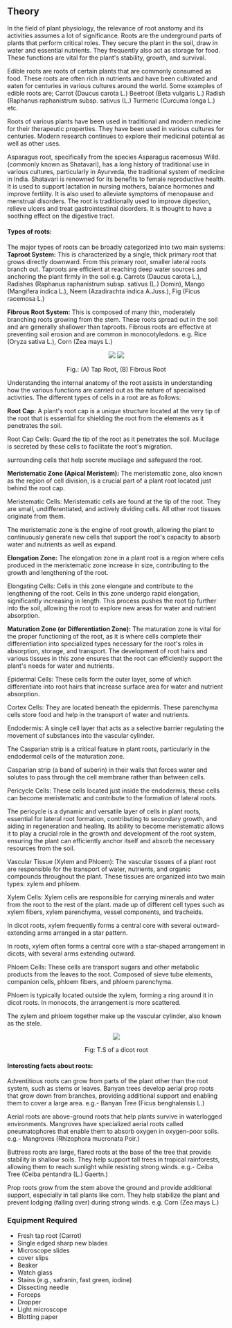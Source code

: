 ## Theory

In the field of plant physiology, the relevance of root anatomy and its activities assumes a lot of significance. Roots are the underground parts of plants that perform critical roles. They secure the plant in the soil, draw in water and essential nutrients. They frequently also act as storage for food. These functions are vital for the plant's stability, growth, and survival.

Edible roots are roots of certain plants that are commonly consumed as food. These roots are often rich in nutrients and have been cultivated and eaten for centuries in various cultures around the world. Some examples of edible roots are; Carrot (Daucus carota L.) Beetroot (Beta vulgaris L.) Radish (Raphanus raphanistrum subsp. sativus (L.) Turmeric (Curcuma longa L.) etc.

Roots of various plants have been used in traditional and modern medicine for their therapeutic properties. They have been used in various cultures for centuries. Modern research continues to explore their medicinal potential as well as other uses.

Asparagus root, specifically from the species Asparagus racemosus Willd. (commonly known as Shatavari), has a long history of traditional use in various cultures, particularly in Ayurveda, the traditional system of medicine in India. Shatavari is renowned for its benefits to female reproductive health. It is used to support lactation in nursing mothers, balance hormones and improve fertility. It is also used to alleviate symptoms of menopause and menstrual disorders. The root is traditionally used to improve digestion, relieve ulcers and treat gastrointestinal disorders. It is thought to have a soothing effect on the digestive tract.

#### Types of roots: 
The major types of roots can be broadly categorized into two main systems:
**Taproot System:** This is characterized by a single, thick primary root that grows directly downward. From this primary root, smaller lateral roots branch out. Taproots are efficient at reaching deep water sources and anchoring the plant firmly in the soil e.g. Carrots (Daucus carota L.), Radishes (Raphanus raphanistrum subsp. sativus (L.) Domin), Mango (Mangifera indica L.), Neem (Azadirachta indica A.Juss.), Fig (Ficus racemosa L.)

**Fibrous Root System:** This is composed of many thin, moderately branching roots growing from the stem. These roots spread out in the soil and are generally shallower than taproots. Fibrous roots are effective at preventing soil erosion and are common in monocotyledons. e.g. Rice (Oryza sativa L.), Corn (Zea mays L.)

<div align="center">
<img src="images/taproot.jpg" class="img-fluid">
<img src="images/fibroot.jpg" class="img-fluid">
<p>Fig.: (A) Tap Root, (B) Fibrous Root</p>
</div>


Understanding the internal anatomy of the root assists in understanding how the various functions are carried out as the nature of specialised activities. The different types of cells in a root are as follows:

**Root Cap:** A plant's root cap is a unique structure located at the very tip of the root that is essential for shielding the root from the elements as it penetrates the soil.

Root Cap Cells: Guard the tip of the root as it penetrates the soil. Mucilage is secreted by these cells to facilitate the root's migration.

surrounding cells that help secrete mucilage and safeguard the root.

**Meristematic Zone (Apical Meristem):** The meristematic zone, also known as the region of cell division, is a crucial part of a plant root located just behind the root cap.

Meristematic Cells: Meristematic cells are found at the tip of the root. They are small, undifferentiated, and actively dividing cells. All other root tissues originate from them.

The meristematic zone is the engine of root growth, allowing the plant to continuously generate new cells that support the root's capacity to absorb water and nutrients as well as expand. 

**Elongation Zone:** The elongation zone in a plant root is a region where cells produced in the meristematic zone increase in size, contributing to the growth and lengthening of the root. 

Elongating Cells:  Cells in this zone elongate and contribute to the lengthening of the root. Cells in this zone undergo rapid elongation, significantly increasing in length. This process pushes the root tip further into the soil, allowing the root to explore new areas for water and nutrient absorption.

**Maturation Zone (or Differentiation Zone):** The maturation zone is vital for the proper functioning of the root, as it is where cells complete their differentiation into specialized types necessary for the root's roles in absorption, storage, and transport. The development of root hairs and various tissues in this zone ensures that the root can efficiently support the plant's needs for water and nutrients. 


Epidermal Cells: These cells form the outer layer, some of which differentiate into root hairs that increase surface area for water and nutrient absorption.

Cortex Cells: They are located beneath the epidermis. These parenchyma cells store food and help in the transport of water and nutrients.

Endodermis: A single cell layer that acts as a selective barrier regulating the movement of substances into the vascular cylinder.

The Casparian strip is a critical feature in plant roots, particularly in the endodermal cells of the maturation zone.

Casparian strip (a band of suberin) in their walls that forces water and solutes to pass through the cell membrane rather than between cells.

Pericycle Cells: These cells located just inside the endodermis, these cells can become meristematic and contribute to the formation of lateral roots.

The pericycle is a dynamic and versatile layer of cells in plant roots, essential for lateral root formation, contributing to secondary growth, and aiding in regeneration and healing. Its ability to become meristematic allows it to play a crucial role in the growth and development of the root system, ensuring the plant can efficiently anchor itself and absorb the necessary resources from the soil.

Vascular Tissue (Xylem and Phloem): The vascular tissues of a plant root are responsible for the transport of water, nutrients, and organic compounds throughout the plant. These tissues are organized into two main types: xylem and phloem.

Xylem Cells: Xylem cells are responsible for carrying minerals and water from the root to the rest of the plant. made up of different cell types such as xylem fibers, xylem parenchyma, vessel components, and tracheids.

In dicot roots, xylem frequently forms a central core with several outward-extending arms arranged in a star pattern.

In roots, xylem often forms a central core with a star-shaped arrangement in dicots, with several arms extending outward.

Phloem Cells: These cells are transport sugars and other metabolic products from the leaves to the root. Composed of sieve tube elements, companion cells, phloem fibers, and phloem parenchyma.

Phloem is typically located outside the xylem, forming a ring around it in dicot roots. In monocots, the arrangement is more scattered.

The xylem and phloem together make up the vascular cylinder, also known as the stele.

<div align="center">
<img src="images/root_TS.jpg" class="img-fluid">
<p>Fig: T.S of a dicot root</p>
</div>

#### Interesting facts about roots:

Adventitious roots can grow from parts of the plant other than the root system, such as stems or leaves. Banyan trees develop aerial prop roots that grow down from branches, providing additional support and enabling them to cover a large area.
e.g.- Banyan Tree (Ficus benghalensis L.)


Aerial roots are above-ground roots that help plants survive in waterlogged environments. Mangroves have specialized aerial roots called pneumatophores that enable them to absorb oxygen in oxygen-poor soils.
e.g.- Mangroves (Rhizophora mucronata Poir.)


Buttress roots are large, flared roots at the base of the tree that provide stability in shallow soils. They help support tall trees in tropical rainforests, allowing them to reach sunlight while resisting strong winds.
e.g.- Ceiba Tree (Ceiba pentandra (L.) Gaertn.)


Prop roots grow from the stem above the ground and provide additional support, especially in tall plants like corn. They help stabilize the plant and prevent lodging (falling over) during strong winds.
e.g. Corn (Zea mays L.)


### Equipment Required

- Fresh tap root (Carrot)
- Single edged sharp new blades
- Microscope slides 
- cover slips
- Beaker
- Watch glass
- Stains (e.g., safranin, fast green, iodine)
- Dissecting needle
- Forceps
- Dropper 
- Light microscope
- Blotting paper
